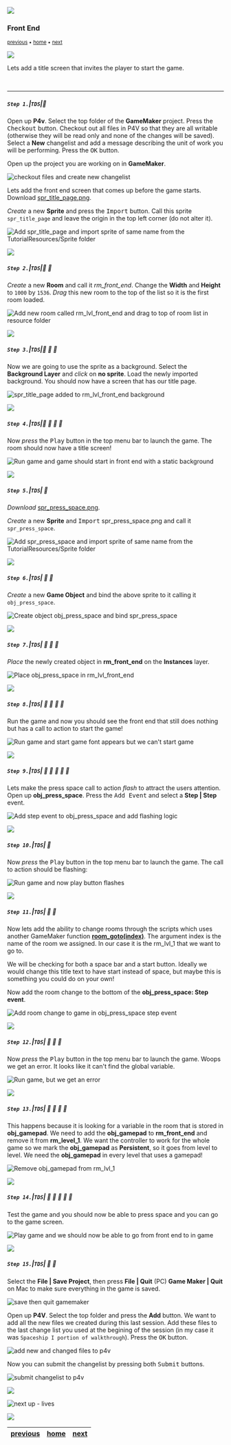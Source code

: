 ![](../images/line3.png)

### Front End

<sub>[previous](../audio/README.md#user-content-audio) • [home](../README.md#user-content-gms2-top-down-shooter) • [next](../lives/README.md#user-content-lives)</sub>

![](../images/line3.png)

Lets add a title screen that invites the player to start the game.

<br>

---


##### `Step 1.`\|`TDS`|:small_blue_diamond:

Open up **P4v**.  Select the top folder of the **GameMaker** project. Press the <kbd>Checkout</kbd> button.  Checkout out all files in P4V so that they are all writable (otherwise they will be read only and none of the changes will be saved). Select a **New** changelist and add a message describing the unit of work you will be performing. Press the <kbd>OK</kbd> button.

Open up the project you are working on in **GameMaker**. 

![checkout files and create new changelist](images/checkoutFiles.png)

Lets add the front end screen that comes up before the game starts. Download [spr_title_page.png](../Assets/Sprites/spr_title_page.png).

*Create* a new **Sprite** and press the <kbd>Import</kbd> button. Call this sprite `spr_title_page` and leave the origin in the top left corner (do not alter it).

![Add spr_title_page and import sprite of same name from the TutorialResources/Sprite folder](images/SpriTitlePage.png)

![](../images/line2.png)

##### `Step 2.`\|`TDS`|:small_blue_diamond: :small_blue_diamond: 

*Create* a new **Room** and call it *rm_front_end*. Change the **Width** and **Height** to `1000` by `1536`. *Drag* this new room to the top of the list so it is the first room loaded.

![Add new room called rm_lvl_front_end and drag to top of room list in resource folder](images/RmLevelFE.png)

![](../images/line2.png)

##### `Step 3.`\|`TDS`|:small_blue_diamond: :small_blue_diamond: :small_blue_diamond:

Now we are going to use the sprite as a background. Select the **Background Layer** and *click* on **no sprite**. Load the newly imported background. You should now have a screen that has our title page.

![spr_title_page added to rm_lvl_front_end background](images/ChangeFrontEndBackGround.png)

![](../images/line2.png)

##### `Step 4.`\|`TDS`|:small_blue_diamond: :small_blue_diamond: :small_blue_diamond: :small_blue_diamond:

Now *press* the <kbd>Play</kbd> button in the top menu bar to launch the game.	The room should now have a title screen!

![Run game and game should start in front end with a static background](images/WW2ShooterGameDoesNothing.png)

![](../images/line2.png)

##### `Step 5.`\|`TDS`| :small_orange_diamond:

*Download* [spr_press_space.png](../Assets/Sprites/spr_press_space.png).

*Create* a new **Sprite** and <kbd>Import</kbd> spr_press_space.png and call it `spr_press_space`. 

![Add spr_press_space and import sprite of same name from the TutorialResources/Sprite folder](images/SprPressSpaceToStart.png)

![](../images/line2.png)

##### `Step 6.`\|`TDS`| :small_orange_diamond: :small_blue_diamond:

*Create* a new **Game Object** and bind the above sprite to it calling it `obj_press_space`. 

![Create object obj_press_space and bind spr_press_space](images/ObjPressSpace.png)

![](../images/line2.png)

##### `Step 7.`\|`TDS`| :small_orange_diamond: :small_blue_diamond: :small_blue_diamond:

*Place* the newly created object in **rm_front_end** on the **Instances** layer.

![Place obj_press_space in rm_lvl_front_end](images/AddTitleToRoom.png)

![](../images/line2.png)

##### `Step 8.`\|`TDS`| :small_orange_diamond: :small_blue_diamond: :small_blue_diamond: :small_blue_diamond:

Run the game and now you should see the front end that still does nothing but has a call to action to start the game!

![Run game and start game font appears but we can't start game](images/PressSpaceToStart.png)

![](../images/line2.png)

##### `Step 9.`\|`TDS`| :small_orange_diamond: :small_blue_diamond: :small_blue_diamond: :small_blue_diamond: :small_blue_diamond:

Lets make the press space call to action *flash* to attract the users attention. Open up **obj_press_space**. Press the <kbd>Add Event</kbd> and select a **Step | Step** event.

![Add step event to obj_press_space and add flashing logic](images/FlashLogoTitleScreen.png)

![](../images/line2.png)

##### `Step 10.`\|`TDS`| :large_blue_diamond:

Now *press* the <kbd>Play</kbd> button in the top menu bar to launch the game.	The call to action should be flashing:

![Run game and now play button flashes](images/FlashingTitle.gif)

![](../images/line2.png)

##### `Step 11.`\|`TDS`| :large_blue_diamond: :small_blue_diamond: 

Now lets add the ability to change rooms through the scripts which uses another GameMaker function **[room_goto(index)](https://manual.yoyogames.com/GameMaker_Language/GML_Reference/Asset_Management/Rooms/room_goto.htm)**.  The argument index is the name of the room we assigned.  In our case it is the rm_lvl_1 that we want to go to.
			
We will be checking for both a space bar and a start button.  Ideally we would change this title text to have start instead of space, but maybe this is something you could do on your own!  

Now add the room change to the bottom of the **obj_press_space: Step event**.

![Add room change to game in obj_press_space step event](images/StartGameLogic.png)

![](../images/line2.png)


##### `Step 12.`\|`TDS`| :large_blue_diamond: :small_blue_diamond: :small_blue_diamond: 

Now *press* the <kbd>Play</kbd> button in the top menu bar to launch the game. Woops we get an error.  It looks like it can't find the global variable.  

![Run game, but we get an error](images/CantFindGamepadVariable.png)

![](../images/line2.png)

##### `Step 13.`\|`TDS`| :large_blue_diamond: :small_blue_diamond: :small_blue_diamond:  :small_blue_diamond: 

This happens because it is looking for a variable in the room that is stored in **obj_gamepad**.  We need to add the **obj_gamepad** to **rm_front_end** and remove it from **rm_level_1**. We want the controller to work for the whole game so we mark the **obj_gamepad** as **Persistent**, so it goes from level to level. We need the **obj_gamepad** in every level that uses a gamepad!


![Remove obj_gamepad from rm_lvl_1](images/AddGamepadToRoom.png)

![](../images/line2.png)

##### `Step 14.`\|`TDS`| :large_blue_diamond: :small_blue_diamond: :small_blue_diamond: :small_blue_diamond:  :small_blue_diamond: 

Test the game and you should now be able to press space and you can go to the game screen.

![Play game and we should now be able to go from front end to in game](images/FEToGame.gif)

![](../images/line2.png)

##### `Step 15.`\|`TDS`| :large_blue_diamond: :small_orange_diamond: 

Select the **File | Save Project**, then press **File | Quit** (PC) **Game Maker | Quit** on Mac to make sure everything in the game is saved.

![save then quit gamemaker](images/saveQuit.png)

Open up **P4V**.  Select the top folder and press the **Add** button.  We want to add all the new files we created during this last session.  Add these files to the last change list you used at the begining of the session (in my case it was `Spaceship I portion of walkthrough`). Press the <kbd>OK</kbd> button.

![add new and changed files to p4v](images/add.png)

Now you can submit the changelist by pressing both <kbd>Submit</kbd> buttons.

![submit changelist to p4v](images/submit.png)

![](../images/line.png)

<!-- <img src="https://via.placeholder.com/1000x100/45D7CA/000000/?text=Next Up - Lives"> -->
![next up - lives](images/banner.png)

![](../images/line.png)

| [previous](../audio/README.md#user-content-audio)| [home](../README.md#user-content-gms2-top-down-shooter) | [next](../lives/README.md#user-content-lives)|
|---|---|---|
